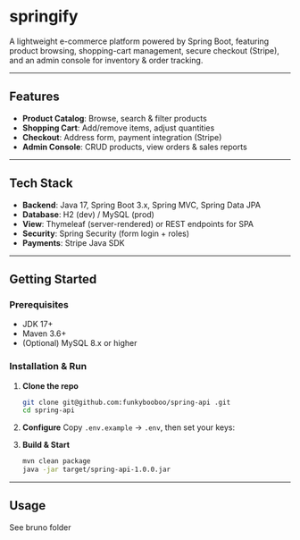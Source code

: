 # springify

A lightweight e-commerce platform powered by Spring Boot, featuring product browsing, shopping-cart management, secure checkout (Stripe), and an admin console for inventory & order tracking.

---

## Features

- **Product Catalog**: Browse, search & filter products  
- **Shopping Cart**: Add/remove items, adjust quantities  
- **Checkout**: Address form, payment integration (Stripe)  
- **Admin Console**: CRUD products, view orders & sales reports  

---

## Tech Stack

- **Backend**: Java 17, Spring Boot 3.x, Spring MVC, Spring Data JPA  
- **Database**: H2 (dev) / MySQL (prod)  
- **View**: Thymeleaf (server-rendered) or REST endpoints for SPA  
- **Security**: Spring Security (form login + roles)  
- **Payments**: Stripe Java SDK  

---

## Getting Started

### Prerequisites

- JDK 17+  
- Maven 3.6+  
- (Optional) MySQL 8.x or higher  

### Installation & Run

1. **Clone the repo**  
   ```bash
   git clone git@github.com:funkybooboo/spring-api .git
   cd spring-api
    ```

2. **Configure**
   Copy `.env.example` -> `.env`, then set your keys:

3. **Build & Start**

   ```bash
   mvn clean package
   java -jar target/spring-api-1.0.0.jar
   ```

---

## Usage

See bruno folder

